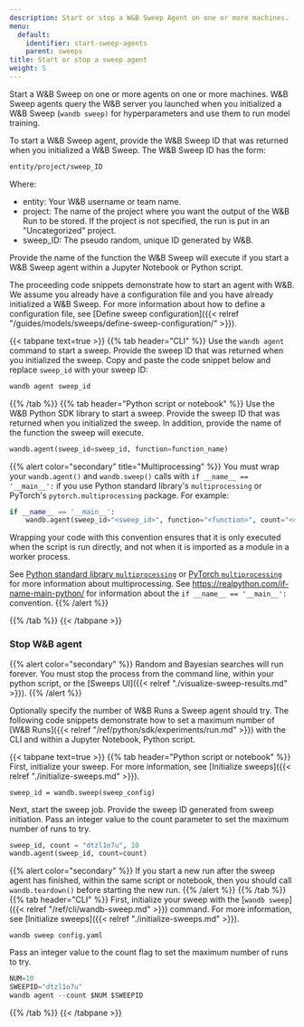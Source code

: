 ```yaml
---
description: Start or stop a W&B Sweep Agent on one or more machines.
menu:
  default:
    identifier: start-sweep-agents
    parent: sweeps
title: Start or stop a sweep agent
weight: 5
---
```



Start a W&B Sweep on one or more agents on one or more machines. W&B Sweep agents query the W&B server you launched when you initialized a W&B Sweep (`wandb sweep)` for hyperparameters and use them to run model training.

To start a W&B Sweep agent, provide the W&B Sweep ID that was returned when you initialized a W&B Sweep. The W&B Sweep ID has the form:

```bash
entity/project/sweep_ID
```

Where:

* entity: Your W&B username or team name.
* project: The name of the project where you want the output of the W&B Run to be stored. If the project is not specified, the run is put in an "Uncategorized" project.
* sweep_ID: The pseudo random, unique ID generated by W&B.

Provide the name of the function the W&B Sweep will execute if you start a W&B Sweep agent within a Jupyter Notebook or Python script.

The proceeding code snippets demonstrate how to start an agent with W&B. We assume you already have a configuration file and you have already initialized a W&B Sweep. For more information about how to define a configuration file, see [Define sweep configuration]({{< relref "/guides/models/sweeps/define-sweep-configuration/" >}}).

{{< tabpane text=true >}}
{{% tab header="CLI" %}}
Use the `wandb agent` command to start a sweep. Provide the sweep ID that was returned when you initialized the sweep. Copy and paste the code snippet below and replace `sweep_id` with your sweep ID:

```bash
wandb agent sweep_id
```
{{% /tab %}}
{{% tab header="Python script or notebook" %}}
Use the W&B Python SDK library to start a sweep. Provide the sweep ID that was returned when you initialized the sweep. In addition, provide the name of the function  the sweep will execute.

```python
wandb.agent(sweep_id=sweep_id, function=function_name)
```

{{% alert color="secondary" title="Multiprocessing" %}}
You must wrap your `wandb.agent()` and `wandb.sweep()` calls with `if __name__ == '__main__':` if you use Python standard library's `multiprocessing` or PyTorch's `pytorch.multiprocessing` package. For example:

```python
if __name__ == '__main__':
    wandb.agent(sweep_id="<sweep_id>", function="<function>", count="<count>")
```

Wrapping your code with this convention ensures that it is only executed when the script is run directly, and not when it is imported as a module in a worker process.

See [Python standard library `multiprocessing`](https://docs.python.org/3/library/multiprocessing.html#the-spawn-and-forkserver-start-methods) or [PyTorch `multiprocessing`](https://docs.pytorch.org/docs/stable/notes/multiprocessing.html#asynchronous-multiprocess-training-e-g-hogwild) for more information about multiprocessing. See https://realpython.com/if-name-main-python/ for information about the `if __name__ == '__main__':` convention.
{{% /alert %}}

{{% /tab %}}
{{< /tabpane >}}



### Stop W&B agent

{{% alert color="secondary" %}}
Random and Bayesian searches will run forever. You must stop the process from the command line, within your python script, or the [Sweeps UI]({{< relref "./visualize-sweep-results.md" >}}).
{{% /alert %}}

Optionally specify the number of W&B Runs a Sweep agent should try. The following code snippets demonstrate how to set a maximum number of [W&B Runs]({{< relref "/ref/python/sdk/experiments/run.md" >}}) with the CLI and within a Jupyter Notebook, Python script.

{{< tabpane text=true >}}
  {{% tab header="Python script or notebook" %}}
First, initialize your sweep. For more information, see [Initialize sweeps]({{< relref "./initialize-sweeps.md" >}}).

```
sweep_id = wandb.sweep(sweep_config)
```

Next, start the sweep job. Provide the sweep ID generated from sweep initiation. Pass an integer value to the count parameter to set the maximum number of runs to try.

```python
sweep_id, count = "dtzl1o7u", 10
wandb.agent(sweep_id, count=count)
```

{{% alert color="secondary" %}}
If you start a new run after the sweep agent has finished, within the same script or notebook, then you should call `wandb.teardown()` before starting the new run.
{{% /alert %}}
  {{% /tab %}}
  {{% tab header="CLI" %}}
First, initialize your sweep with the [`wandb sweep`]({{< relref "/ref/cli/wandb-sweep.md" >}}) command. For more information, see [Initialize sweeps]({{< relref "./initialize-sweeps.md" >}}).

```
wandb sweep config.yaml
```

Pass an integer value to the count flag to set the maximum number of runs to try.

```python
NUM=10
SWEEPID="dtzl1o7u"
wandb agent --count $NUM $SWEEPID
```
  {{% /tab %}}
{{< /tabpane >}}
